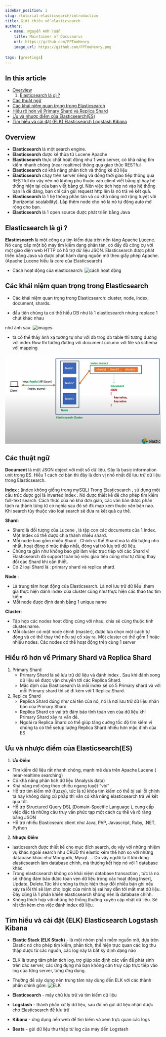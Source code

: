 ```yaml
---
sidebar_position: 1
slug: /tutorial-elasticsearch/introduction
title: Giới thiệu về elasticsearch
authors:
  - name: Nguyễn Anh Tuấn
    title: Maintainer of Docusaurus
    url: https://github.com/FPTooHenry
    image_url: https://github.com/FPTooHenry.png

tags: [greetings]
---
```


## In this article
* [Overview](#overview)
  1. [Elasticsearch là gì ?](#elasticsearch-là-gì)
* [Các thuật ngữ](#các-thuật-ngữ)
* [Các khái niệm quan trọng trong Elasticsearch](#các-khái-niệm-quan-trọng-trong-elasticsearch)
* [Hiểu rõ hơn về Primary Shard và Replica Shard](#hiểu-rõ-hơn-về-primary-shard-và-replica-shard)
* [Ưu và nhược điểm của Elasticsearch(ES)](#ưu-và-nhược-điểm-của-elasticsearches)
* [Tìm hiểu và cài đặt (ELK) Elasticsearch Logstash Kibana](#tìm-hiểu-và-cài-đặt-elk-elasticsearch-logstash-kibana)

## Overview

+ **Elasticsearch** là một search engine.
+ **Elasticsearch** được kế thừa từ Lucene Apache
+ **Elasticsearch** thực chất hoặt động như 1 web server, có khả năng tìm kiếm nhanh chóng (near realtime) thông qua giao thức RESTful
+ **Elasticsearch** có khả năng phân tích và thống kê dữ liệu
+ **Elasticsearch** chạy trên server riêng và đồng thời giao tiếp thông qua RESTful do vậy nên nó không phụ thuộc vào client viết bằng gì hay hệ thống hiện tại của bạn viết bằng gì. Nên việc tích hợp nó vào hệ thống bạn là dễ dàng, bạn chỉ cần gửi request http lên là nó trả về kết quả.
+ **Elasticsearch** là 1 hệ thống phân tán và có khả năng mở rộng tuyệt vời (horizontal scalability). Lắp thêm node cho nó là nó tự động auto mở rộng cho bạn.
+ **Elasticsearch** là 1 open source được phát triển bằng Java
## Elasticsearch là gì ?
**Elasticsearch** là một công cụ tìm kiếm dựa trên nền tảng Apache Lucene. Nó cung cấp một bộ máy tìm kiếm dạng phân tán, có đầy đủ công cụ với một giao diện web HTTP có hỗ trợ dữ liệu JSON. Elasticsearch được phát triển bằng Java và được phát hành dạng nguồn mở theo giấy phép Apache. (Apache Lucene hiểu là core của Elasticsearch)

+ Cách hoạt động của elasticsearch:
![cách hoạt động](https://topdev.vn/blog/wp-content/uploads/2020/05/elasticsearch-la-gi.png)
 

## Các khái niệm quan trọng trong Elasticsearch

 + Các khái niệm quan trọng trong Elasticsearch: cluster, node, index, document, shards.
 
 + đầu tiên chúng ta có thể hiểu DB như là 1 elasticsearch nhưng replace 1 chút khác nhau

như ảnh sau:
![images](https://wirehaired-windscreen-260.notion.site/image/https%3A%2F%2Fs3-us-west-2.amazonaws.com%2Fsecure.notion-static.com%2F77470828-c645-4aa0-a594-6f8553460aba%2FUntitled.png?table=block&id=aa3272af-fe08-4987-b0f9-73dc2fbe44df&spaceId=0e04a265-f5da-4612-9871-75e47e1ec043&width=2000&userId=&cache=v2)

+ ta có thể thấy ánh xạ tương tự như với db trog db table thì tương đương với index
 Row thì tương đương với document
 column với file và schema với mapping

 ![tổng quan](./img/6.Annotation%202023-08-18%20143839.png)

## Các thuật ngữ
**Document** là một JSON object với một số dữ liệu. Đây là basic information unit trong ES. Hiểu 1 cách cơ bản thì đây là đơn vị nhỏ nhất để lưu trữ dữ liệu trong Elasticsearch. 

**Index** : (index không giống trong mySQL) Trong Elasticsearch , sử dụng một cấu trúc được gọi là inverted index . Nó được thiết kế để cho phép tìm kiếm full-text search. Cách thức của nó khá đơn giản, các văn bản được phân tách ra thành từng từ có nghĩa sau đó sẽ đk map xem thuộc văn bản nào. Khi search tùy thuộc vào loại search sẽ đưa ra kết quả cụ thể.

**Shard**: 
  + Shard là đối tượng của Lucene , là tập con các documents của 1 Index. Một Index có thể được chia thành nhiều shard.
  + Mỗi node bao gồm nhiều Shard . Chính vì thế Shard mà là đối tượng nhỏ nhất, hoạt động ở mức thấp nhất, đóng vai trò lưu trữ dữ liệu.
  + Chúng ta gần như không bao giờ làm việc trực tiếp với các Shard vì Elasticsearch đã support toàn bộ việc giao tiếp cũng như tự động thay đổi các Shard khi cần thiết.
  + Có 2 loại Shard là : primary shard và replica shard.

**Node** : 
  + Là trung tâm hoạt động của Elasticsearch. Là nơi lưu trữ dữ liễu ,tham gia thực hiện đánh index cúa cluster cũng như thực hiện các thao tác tìm kiếm
  + Mỗi node được định danh bằng 1 unique name

**Cluster**: 
  + Tập hợp các nodes hoạt động cùng với nhau, chia sẽ cùng thuộc tính cluster.name.
  + Mỗi cluster có một node chính (master), được lựa chọn một cách tự động và có thể thay thế nếu sự cố xảy ra. Một cluster có thể gồm 1 hoặc nhiều nodes. Các nodes có thể hoạt động trên cùng 1 server



## Hiểu rõ hơn về Primary Shard và Replica Shard
 1. Primary Shard
    + Primary Shard là sẽ lưu trữ dữ liệu và đánh index . Sau khi đánh xong dữ liệu sẽ được vận chuyển tới các Replica Shard.
    + Mặc định của Elasticsearch là mỗi index sẽ có 5 Primary shard và với mỗi Primary shard thì sẽ đi kèm với 1 Replica Shard.
 2. Replica Shard
    + Replica Shard đúng như cái tên của nó, nó là nơi lưu trữ dữ liệu nhân bản của Primary Shard
    + Replica Shard có vai trò đảm bảo tính toàn vẹn của dữ liệu khi Primary Shard xảy ra vấn đề.
    + Ngoài ra Replica Shard có thể giúp tăng cường tốc độ tìm kiếm vì chúng ta có thể setup lượng Replica Shard nhiều hơn mặc định của ES

## Ưu và nhược điểm của Elasticsearch(ES)

1. **Ưu Điểm**
+ Tìm kiếm dữ liệu rất nhanh chóng, mạnh mẽ dựa trên Apache Lucene ( near-realtime searching)
+ Có khả năng phân tích dữ liệu (Analysis data)
+ Khả năng mở rộng theo chiều ngang tuyệt “vòi”
+ Hỗ trợ tìm kiếm mờ (fuzzy), tức là từ khóa tìm kiếm có thể bị sai lỗi chính tả hay không đúng cú pháp thì vẫn có khả năng elasticsearch trả về kết quả tốt.
+ Hỗ trợ Structured Query DSL (Domain-Specific Language ), cung cấp việc đặc tả những câu truy vấn phức tạp một cách cụ thể và rõ ràng bằng JSON
+ Hỗ trợ nhiều Elasticsearc client như Java, PhP, Javascript, Ruby, .NET, Python

2. **Nhược Điểm**
+ lasticsearch được thiết kế cho mục đích search, do vậy với những nhiệm vụ khác ngoài search như CRUD thì elastic kém thế hơn so với những database khác như Mongodb, Mysql …. Do vậy người ta ít khi dùng elasticsearch làm database chính, mà thường kết hợp nó với 1 database khác.
+ Trong elasticsearch không có khái niệm database transaction , tức là nó sẽ không đảm bảo được toàn vẹn dữ liệu trong các hoạt động Insert, Update, Delete.Tức khi chúng ta thực hiện thay đổi nhiều bản ghi nếu xảy ra lỗi thì sẽ làm cho logic của mình bị sai hay dẫn tới mất mát dữ liệu. Đây cũng là 1 phần khiến elasticsearch không nên là database chính.
+ Không thích hợp với những hệ thống thường xuyên cập nhật dữ liệu. Sẽ rất tốn kém cho việc đánh index dữ liệu.





 



## Tìm hiểu và cài đặt (ELK) Elasticsearch Logstash Kibana
+ **Elastic Stack (ELK Stack)** - là một nhóm phần mềm nguồn mở, dựa trên Elastic nó cho phép tìm kiếm, phân tích, thể hiện trực quan các log thu thập được từ các nguồn, các log này là bất kỳ định dạng nào
+  ELK là trung tâm phân tích log, trợ giúp xác định các vấn đề phát sinh trên các server, các ứng dụng mà bạn không cần truy cập trực tiếp vào log của từng server, từng ứng dụng.
+ Thường để xây dựng nên trung tâm này dùng đến ELK với các thành phần chính gồm:
![ELK](https://raw.githubusercontent.com/xuanthulabnet/linux-centos/master/docs/beats-platform.png)


 + **Elasticsearch** - máy chủ lưu trữ và tìm kiếm dữ liệu
 + **Logstash** - thành phần xử lý dữ liệu, sau đó nó gửi dữ liệu nhận được cho Elasticsearch để lưu trữ
 + **Kibana** - ứng dụng nền web để tìm kiếm và xem trực quan các logs
 + **Beats** - gửi dữ liệu thu thập từ log của máy đến Logstash


